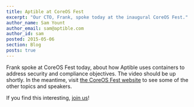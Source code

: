 ```yaml
---
title: Aptible at CoreOS Fest
excerpt: "Our CTO, Frank, spoke today at the inaugural CoreOS Fest."
author_name: Sam Yount
author_email: sam@aptible.com
author_id: sam
posted: 2015-05-06
section: Blog
posts: true
---
```


<script async class="speakerdeck-embed" data-id="7fa1f7d4a794480093dd476ac805bfdd" data-ratio="1.77777777777778" src="//speakerdeck.com/assets/embed.js"></script>

Frank spoke at CoreOS Fest today, about how Aptible uses containers to address security and compliance objectives. The video should be up shortly. In the meantime, visit [the CoreOS Fest website](https://coreos.com/fest/) to see some of the other topics and speakers.

If you find this interesting, [join us](https://www.aptible.com/company/careers/)!
